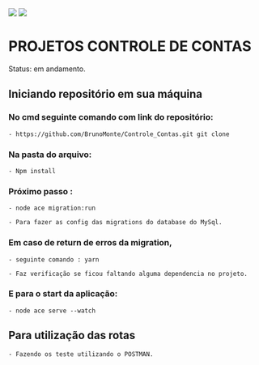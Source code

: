 <img src="https://img.icons8.com/ios/50/000000/typescript.png"/>

<img src="https://img.icons8.com/material-rounded/24/000000/mysql.png"/>

# PROJETOS CONTROLE DE CONTAS
Status: em andamento.

## Iniciando repositório em sua máquina

### No cmd seguinte comando com link do repositório:

    - https://github.com/BrunoMonte/Controle_Contas.git git clone

### Na pasta do arquivo: 
    - Npm install

### Próximo passo : 

    - node ace migration:run

    - Para fazer as config das migrations do database do MySql.

### Em caso de return de erros da migration, 
    - seguinte comando : yarn
    
    - Faz verificação se ficou faltando alguma dependencia no projeto.

### E para o start da aplicação: 

    - node ace serve --watch

## Para utilização das rotas

    - Fazendo os teste utilizando o POSTMAN.
